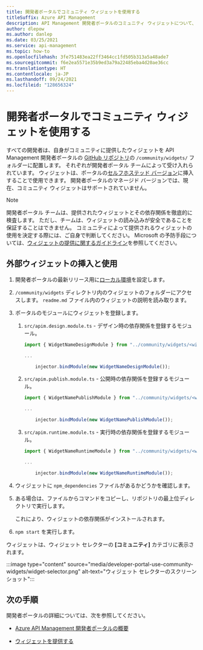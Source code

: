 ```yaml
---
title: 開発者ポータルでコミュニティ ウィジェットを使用する
titleSuffix: Azure API Management
description: API Management 開発者ポータルのコミュニティ ウィジェットについて、およびそれらをコードに挿入して使用する方法について説明します。
author: dlepow
ms.author: danlep
ms.date: 03/25/2021
ms.service: api-management
ms.topic: how-to
ms.openlocfilehash: 3fe751483ea22ff3464cc1fd505b313a5a48ade7
ms.sourcegitcommit: f6e2ea5571e35b9ed3a79a22485eba4d20ae36cc
ms.translationtype: HT
ms.contentlocale: ja-JP
ms.lasthandoff: 09/24/2021
ms.locfileid: "128656324"
---
```

# <a name="use-community-widgets-in-the-developer-portal"></a>開発者ポータルでコミュニティ ウィジェットを使用する

すべての開発者は、自身がコミュニティに提供したウィジェットを API Management 開発者ポータルの [GitHub リポジトリ](https://github.com/Azure/api-management-developer-portal)の `/community/widgets/` フォルダーに配置します。 それぞれが開発者ポータル チームによって受け入れられています。 ウィジェットは、ポータルの[セルフホステッド バージョン](developer-portal-self-host.md)に挿入することで使用できます。 開発者ポータルのマネージド バージョンでは、現在、コミュニティ ウィジェットはサポートされていません。

> [!NOTE]
> 開発者ポータル チームは、提供されたウィジェットとその依存関係を徹底的に検査します。 ただし、チームは、ウィジェットの読み込みが安全であることを保証することはできません。 コミュニティによって提供されるウィジェットの使用を決定する際には、ご自身で判断してください。 Microsoft の予防手段については、[ウィジェットの提供に関するガイドライン](developer-portal-widget-contribution-guidelines.md#contribution-guidelines)を参照してください。

## <a name="inject-and-use-external-widgets"></a>外部ウィジェットの挿入と使用

1. 開発者ポータルの最新リリース用に[ローカル環境](developer-portal-self-host.md#step-1-set-up-local-environment)を設定します。

1. `/community/widgets` ディレクトリ内のウィジェットのフォルダーにアクセスします。 `readme.md` ファイル内のウィジェットの説明を読み取ります。

1. ポータルのモジュールにウィジェットを登録します。

    1. `src/apim.design.module.ts` - デザイン時の依存関係を登録するモジュール。
    
        ```typescript
        import { WidgetNameDesignModule } from "../community/widgets/<widget-name>/widget.design.module";
    
        ...
    
            injector.bindModule(new WidgetNameDesignModule());
        ```
    
    1. `src/apim.publish.module.ts` - 公開時の依存関係を登録するモジュール。
    
        ```typescript
        import { WidgetNamePublishModule } from "../community/widgets/<widget-name>/widget.publish.module";
    
        ...
    
            injector.bindModule(new WidgetNamePublishModule());
        ```
    
    1. `src/apim.runtime.module.ts` - 実行時の依存関係を登録するモジュール。
    
        ```typescript
        import { WidgetNameRuntimeModule } from "../community/widgets/<widget-name>/widget.runtime.module";
    
        ...
    
            injector.bindModule(new WidgetNameRuntimeModule());
        ```

1. ウィジェットに `npm_dependencies` ファイルがあるかどうかを確認します。

1. ある場合は、ファイルからコマンドをコピーし、リポジトリの最上位ディレクトリで実行します。

    これにより、ウィジェットの依存関係がインストールされます。

1. `npm start` を実行します。

ウィジェットは、ウィジェット セレクターの **[コミュニティ]** カテゴリに表示されます。

:::image type="content" source="media/developer-portal-use-community-widgets/widget-selector.png" alt-text="ウィジェット セレクターのスクリーンショット":::


## <a name="next-steps"></a>次の手順


開発者ポータルの詳細については、次を参照してください。

- [Azure API Management 開発者ポータルの概要](api-management-howto-developer-portal.md)

- [ウィジェットを提供する](developer-portal-widget-contribution-guidelines.md)
